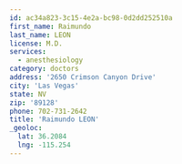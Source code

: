 ```yaml
---
id: ac34a823-3c15-4e2a-bc98-0d2dd252510a
first_name: Raimundo
last_name: LEON
license: M.D.
services:
  - anesthesiology
category: doctors
address: '2650 Crimson Canyon Drive'
city: 'Las Vegas'
state: NV
zip: '89128'
phone: 702-731-2642
title: 'Raimundo LEON'
_geoloc:
  lat: 36.2084
  lng: -115.254
---
```

